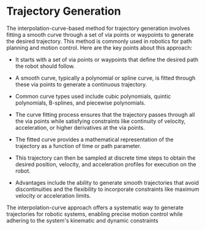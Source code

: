 # Trajectory Generation

The interpolation-curve-based method for trajectory generation involves fitting a smooth curve through a set of via points or waypoints to generate the desired trajectory. This method is commonly used in robotics for path planning and motion control. Here are the key points about this approach:
- It starts with a set of via points or waypoints that define the desired path the robot should follow.

- A smooth curve, typically a polynomial or spline curve, is fitted through these via points to generate a continuous trajectory.


- Common curve types used include cubic polynomials, quintic polynomials, B-splines, and piecewise polynomials.

- The curve fitting process ensures that the trajectory passes through all the via points while satisfying constraints like continuity of velocity, acceleration, or higher derivatives at the via points.

- The fitted curve provides a mathematical representation of the trajectory as a function of time or path parameter.


- This trajectory can then be sampled at discrete time steps to obtain the desired position, velocity, and acceleration profiles for execution on the robot.

- Advantages include the ability to generate smooth trajectories that avoid discontinuities and the flexibility to incorporate constraints like maximum velocity or acceleration limits.


The interpolation-curve approach offers a systematic way to generate trajectories for robotic systems, enabling precise motion control while adhering to the system's kinematic and dynamic constraints
